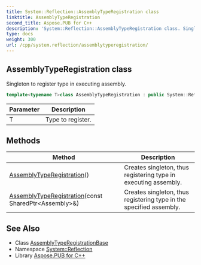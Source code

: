 ```yaml
---
title: System::Reflection::AssemblyTypeRegistration class
linktitle: AssemblyTypeRegistration
second_title: Aspose.PUB for C++
description: 'System::Reflection::AssemblyTypeRegistration class. Singleton to register type in executing assembly in C++.'
type: docs
weight: 300
url: /cpp/system.reflection/assemblytyperegistration/
---
```

## AssemblyTypeRegistration class


Singleton to register type in executing assembly.

```cpp
template<typename T>class AssemblyTypeRegistration : public System::Reflection::AssemblyTypeRegistrationBase
```


| Parameter | Description |
| --- | --- |
| T | Type to register. |
## Methods

| Method | Description |
| --- | --- |
| [AssemblyTypeRegistration](./assemblytyperegistration/)() | Creates singleton, thus registering type in executing assembly. |
| [AssemblyTypeRegistration](./assemblytyperegistration/)(const SharedPtr\<Assembly\>\&) | Creates singleton, thus registering type in the specified assembly. |

## See Also

* Class [AssemblyTypeRegistrationBase](../assemblytyperegistrationbase/)
* Namespace [System::Reflection](../)
* Library [Aspose.PUB for C++](../../)
